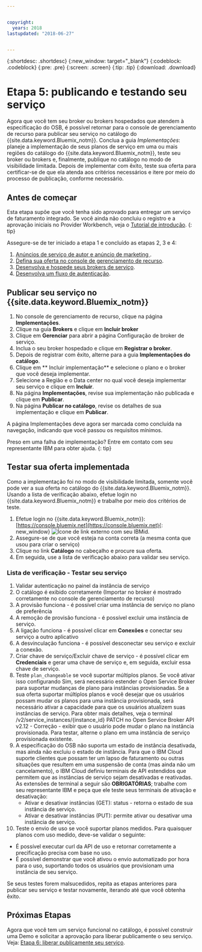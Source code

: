 ```yaml
---


copyright:
  years: 2018
lastupdated: "2018-06-27"


---
```


{:shortdesc: .shortdesc}
{:new_window: target="_blank"}
{:codeblock: .codeblock}
{:pre: .pre}
{:screen: .screen}
{:tip: .tip}
{:download: .download}

# Etapa 5: publicando e testando seu serviço

Agora que você tem seu broker ou brokers hospedados que atendem à especificação do OSB, é possível retornar para o console de gerenciamento de recurso para publicar seu serviço no catálogo do {{site.data.keyword.Bluemix_notm}}. Conclua a guia *Implementações*: planeje a implementação de seus planos de serviço em uma ou mais regiões do catálogo do {{site.data.keyword.Bluemix_notm}}, teste seu broker ou brokers e, finalmente, publique no catálogo no modo de visibilidade limitada. Depois de implementar com êxito, teste sua oferta para certificar-se de que ela atenda aos critérios necessários e itere por meio do processo de publicação, conforme necessário.


## Antes de começar

Esta etapa supõe que você tenha sido aprovado para entregar um serviço de faturamento integrado. Se você ainda não concluiu o registro e a aprovação iniciais no Provider Workbench, veja o [Tutorial de introdução](/docs/third-party/index.md).
{: tip}

Assegure-se de ter iniciado a etapa 1 e concluído as etapas 2, 3 e 4:
1. [ Anúncios de serviço de autor e anúncio de marketing ](/docs/third-party/cis1-docs-marketing.html).
2. [Defina sua oferta no console de gerenciamento de recurso](/docs/third-party/cis2-rmc-define.html).
3. [Desenvolva e hospede seus brokers de serviço](/docs/third-party/cis3-broker.html).
3. [Desenvolva um fluxo de autenticação](/docs/third-party/cis-iam.html).

## Publicar seu serviço no {{site.data.keyword.Bluemix_notm}}

1. No console de gerenciamento de recurso, clique na página **Implementações**.
2. Clique na guia **Brokers** e clique em **Incluir broker**
3. Clique em **Gerenciar** para abrir a página Configuração de broker de serviço.
4. Inclua o seu broker hospedado e clique em **Registrar o broker**.
5. Depois de registrar com êxito, alterne para a guia **Implementações do catálogo**.
6. Clique em ** Incluir implementação** e selecione o plano e o broker que você deseja implementar.
7. Selecione a Região e o Data center no qual você deseja implementar seu serviço e clique em **Incluir**.
8. Na página **Implementações**, revise sua implementação não publicada e clique em **Publicar**.
9. Na página **Publicar no catálogo**, revise os detalhes de sua implementação e clique em **Publicar**.

A página Implementações deve agora ser marcada como concluída na navegação, indicando que você passou os requisitos mínimos.

Preso em uma falha de implementação? Entre em contato com seu representante IBM para obter ajuda.
{: tip}

## Testar sua oferta implementada 

Como a implementação foi no modo de visibilidade limitada, somente você pode ver a sua oferta no catálogo do {{site.data.keyword.Bluemix_notm}}. Usando a lista de verificação abaixo, efetue login no {{site.data.keyword.Bluemix_notm}} e trabalhe por meio dos critérios de teste.

1. Efetue login no {{site.data.keyword.Bluemix_notm}}: [https://console.bluemix.net](https://console.bluemix.net){: new_window} ![Ícone de link externo](../icons/launch-glyph.svg "Ícone de link externo") com seu IBMid.
2. Assegure-se de que você esteja na conta correta (a mesma conta que usou para criar o serviço)
3. Clique no link **Catálogo** no cabeçalho e procure sua oferta.
4. Em seguida, use a lista de verificação abaixo para validar seu serviço.

### Lista de verificação - Testar seu serviço
1. Validar autenticação no painel da instância de serviço
2. O catálogo é exibido corretamente (Importar no broker é mostrado corretamente no console de gerenciamento de recurso)
3. A provisão funciona - é possível criar uma instância de serviço no plano de preferência
4. A remoção de provisão funciona - é possível excluir uma instância de serviço.
5. A ligação funciona - é possível clicar em **Conexões** e conectar seu serviço a outro aplicativo
6. A desvinculação funciona - é possível desconectar seu serviço e excluir a conexão.
7. Criar chave de serviço/Excluir chave de serviço - é possível clicar em **Credenciais** e gerar uma chave de serviço e, em seguida, excluir essa chave de serviço.
8. Teste `plan_changeable` se você suportar múltiplos planos. Se você ativar isso configurando Sim, será necessário estender o Open Service Broker para suportar mudanças de plano para instâncias provisionadas. Se a sua oferta suportar múltiplos planos e você desejar que os usuários possam mudar os planos para uma instância provisionada, será necessário ativar a capacidade para que os usuários atualizem suas instâncias de serviço. Para obter mais detalhes, veja o terminal /v2/service_instances/{instance_id} PATCH no Open Service Broker API v2.12 - Correção - exibir que o usuário pode mudar o plano na instância provisionada. Para testar, alterne o plano em uma instância de serviço provisionada existente.
9. A especificação do OSB não suporta um estado de instância desativada, mas ainda não excluiu o estado de instância. Para que o IBM Cloud suporte clientes que possam ter um lapso de faturamento ou outras situações que resultem em uma suspensão de conta (mas ainda não um cancelamento), o IBM Cloud definiu terminais de API estendidos que permitem que as instâncias de serviço sejam desativadas e reativadas. As extensões de terminal a seguir são **OBRIGATÓRIAS**; trabalhe com seu representante IBM e peça que ele teste seus terminais de ativação e desativação:
   - Ativar e desativar instâncias (GET): status - retorna o estado de sua instância de serviço.
   - Ativar e desativar instâncias (PUT): permite ativar ou desativar uma instância de serviço.
10. Teste o envio de uso se você suportar planos medidos. Para quaisquer planos com uso medido, deve-se validar o seguinte:
   - É possível executar curl da API de uso e retornar corretamente a precificação precisa com base no uso.
   - É possível demonstrar que você ativou o envio automatizado por hora para o uso, suportando todos os usuários que provisionam uma instância de seu serviço.

Se seus testes forem malsucedidos, repita as etapas anteriores para publicar seu serviço e testar novamente, iterando até que você obtenha êxito.


## Próximas Etapas

Agora que você tem um serviço funcional no catálogo, é possível construir uma Demo e solicitar a aprovação para liberar publicamente o seu serviço. Veja: [Etapa 6: liberar publicamente seu serviço](/docs/third-party/cis6-ga.html).
